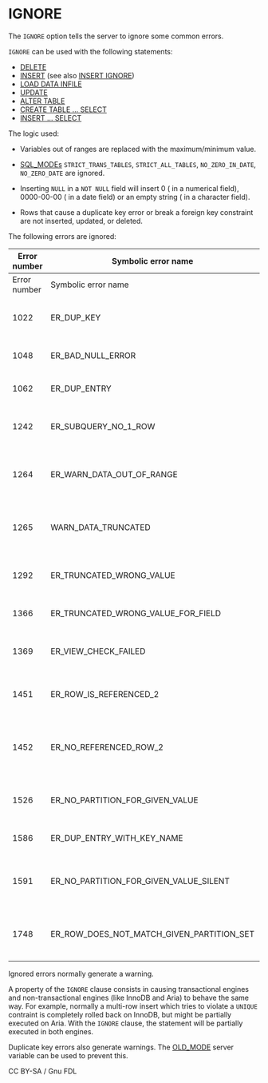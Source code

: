 
# IGNORE

The `IGNORE` option tells the server to ignore some common errors.


`IGNORE` can be used with the following statements:


* [DELETE](../changing-deleting-data/delete.md)
* [INSERT](insert.md) (see also [INSERT IGNORE](insert-ignore.md))
* [LOAD DATA INFILE](load-data-into-tables-or-index/load-data-infile.md)
* [UPDATE](../changing-deleting-data/update.md)
* [ALTER TABLE](../../data-definition/alter/alter-table.md)
* [CREATE TABLE ... SELECT](../../data-definition/create/create-table.md#create-select)
* [INSERT ... SELECT](insert-select.md)


The logic used:


* Variables out of ranges are replaced with the maximum/minimum value.


* [SQL_MODEs](../../../../../server-management/variables-and-modes/sql-mode.md) `STRICT_TRANS_TABLES`, `STRICT_ALL_TABLES`, `NO_ZERO_IN_DATE`, `NO_ZERO_DATE` are ignored.


* Inserting `NULL` in a `NOT NULL` field will insert 0 ( in a numerical
 field), 0000-00-00 ( in a date field) or an empty string ( in a character
 field).


* Rows that cause a duplicate key error or break a foreign key constraint are
 not inserted, updated, or deleted.


The following errors are ignored:



| Error number | Symbolic error name | Description |
| --- | --- | --- |
| Error number | Symbolic error name | Description |
| 1022 | ER_DUP_KEY | Can't write; duplicate key in table '%s' |
| 1048 | ER_BAD_NULL_ERROR | Column '%s' cannot be null |
| 1062 | ER_DUP_ENTRY | Duplicate entry '%s' for key %d |
| 1242 | ER_SUBQUERY_NO_1_ROW | Subquery returns more than 1 row |
| 1264 | ER_WARN_DATA_OUT_OF_RANGE | Out of range value for column '%s' at row %ld |
| 1265 | WARN_DATA_TRUNCATED | Data truncated for column '%s' at row %ld |
| 1292 | ER_TRUNCATED_WRONG_VALUE | Truncated incorrect %s value: '%s' |
| 1366 | ER_TRUNCATED_WRONG_VALUE_FOR_FIELD | Incorrect integer value |
| 1369 | ER_VIEW_CHECK_FAILED | CHECK OPTION failed '%s.%s' |
| 1451 | ER_ROW_IS_REFERENCED_2 | Cannot delete or update a parent row |
| 1452 | ER_NO_REFERENCED_ROW_2 | Cannot add or update a child row: a foreign key constraint fails (%s) |
| 1526 | ER_NO_PARTITION_FOR_GIVEN_VALUE | Table has no partition for value %s |
| 1586 | ER_DUP_ENTRY_WITH_KEY_NAME | Duplicate entry '%s' for key '%s' |
| 1591 | ER_NO_PARTITION_FOR_GIVEN_VALUE_SILENT | Table has no partition for some existing values |
| 1748 | ER_ROW_DOES_NOT_MATCH_GIVEN_PARTITION_SET | Found a row not matching the given partition set |



Ignored errors normally generate a warning.


A property of the `IGNORE` clause consists in causing transactional engines and non-transactional engines (like InnoDB and Aria) to behave the same way. For example, normally a multi-row insert which tries to violate a `UNIQUE` contraint is completely rolled back on InnoDB, but might be partially executed on Aria. With the `IGNORE` clause, the statement will be partially executed in both engines.


Duplicate key errors also generate warnings. The [OLD_MODE](../../../../../server-management/variables-and-modes/old-mode.md) server variable can be used to prevent this.


CC BY-SA / Gnu FDL

